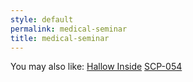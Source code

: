 ```yaml
---
style: default
permalink: medical-seminar
title: medical-seminar
---
```

You may also like:
[Hallow Inside](http://scp-wiki.net/hallowinside)
[SCP-054](http://scp-wiki.net/scp-054)